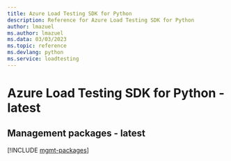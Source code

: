 ```yaml
---
title: Azure Load Testing SDK for Python
description: Reference for Azure Load Testing SDK for Python
author: lmazuel
ms.author: lmazuel
ms.data: 03/03/2023
ms.topic: reference
ms.devlang: python
ms.service: loadtesting
---
```

# Azure Load Testing SDK for Python - latest

## Management packages - latest
[!INCLUDE [mgmt-packages](load-testing-mgmt-index.md)]